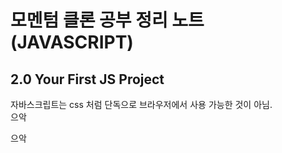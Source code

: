 # 모멘텀 클론 공부 정리 노트 (JAVASCRIPT)

## 2.0 Your First JS Project

자바스크립트는 css 처럼 단독으로 브라우저에서 사용 가능한 것이 아님.  
으악

으악
